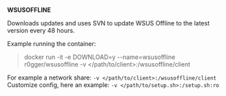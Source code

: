 **WSUSOFFLINE**

Downloads updates and uses SVN to update WSUS Offline to the latest version every 48 hours.

Example running the container:
> docker run -it -e DOWNLOAD=y --name=wsusoffline r0gger/wsusoffline -v </path/to/client>:/wsusoffline/client

For example a network share: ```-v </path/to/client>:/wsusoffline/client```
Customize config, here an example: ```-v </path/to/setup.sh>:/setup.sh:ro```


  
